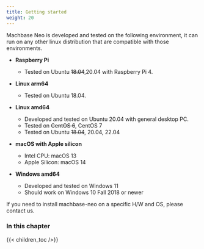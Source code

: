 ```yaml
---
title: Getting started
weight: 20
---
```


Machbase Neo is developed and tested on the following environment, it can run on any other linux distribution that are compatible with those environments.

- **Raspberry Pi**
    - Tested on Ubuntu ~~18.04~~,20.04 with Raspberry Pi 4.

- **Linux arm64**
    - Tested on Ubuntu 18.04.

- **Linux amd64**
    - Developed and tested on Ubuntu 20.04 with general desktop PC.
    - Tested on ~~CentOS 6~~, CentOS 7
    - Tested on Ubuntu ~~18.04~~, 20.04, 22.04

- **macOS with Apple silicon**
    - Intel CPU: macOS 13
    - Apple Silicon: macOS 14

- **Windows amd64**
    - Developed and tested on Windows 11
    - Should work on Windows 10 Fall 2018 or newer

If you need to install machbase-neo on a specific H/W and OS, please contact us.

### In this chapter

{{< children_toc />}}
